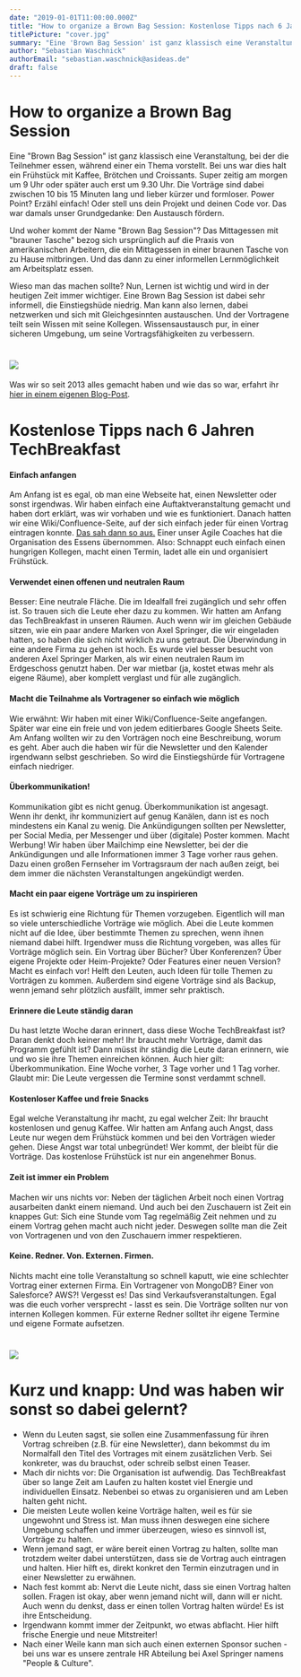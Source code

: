 ```yaml
---
date: "2019-01-01T11:00:00.000Z"
title: "How to organize a Brown Bag Session: Kostenlose Tipps nach 6 Jahren TechBreakfast"
titlePicture: "cover.jpg"
summary: "Eine 'Brown Bag Session' ist ganz klassisch eine Veranstaltung, bei der die Teilnehmer essen, während einer ein Thema vorstellt. Bei uns war dies halt ein Frühstück mit Kaffee, Brötchen und Croissants. Das machen wir seit 2013 und haben dabei auch das ein oder andere gelernt. Und wollen daher hier unsere Tipps teilen."
author: "Sebastian Waschnick"
authorEmail: "sebastian.waschnick@asideas.de"
draft: false
---
```

# How to organize a Brown Bag Session

Eine "Brown Bag Session" ist ganz klassisch eine Veranstaltung, bei der die Teilnehmer essen, während einer ein Thema vorstellt. Bei uns war dies halt ein Frühstück mit Kaffee, Brötchen und Croissants. Super zeitig am morgen um 9 Uhr oder später auch erst um 9.30 Uhr. Die Vorträge sind dabei zwischen 10 bis 15 Minuten lang und lieber kürzer und formloser. Power Point? Erzähl einfach! Oder stell uns dein Projekt und deinen Code vor. Das war damals unser Grundgedanke: Den Austausch fördern. 

Und woher kommt der Name "Brown Bag Session"? Das Mittagessen mit "brauner Tasche" bezog sich ursprünglich auf die Praxis von amerikanischen Arbeitern, die ein Mittagessen in einer braunen Tasche von zu Hause mitbringen. Und das dann zu einer informellen Lernmöglichkeit am Arbeitsplatz essen.

Wieso man das machen sollte? Nun, Lernen ist wichtig und wird in der heutigen Zeit immer wichtiger. Eine Brown Bag Session ist dabei sehr informell, die Einstiegshüde niedrig. Man kann also lernen, dabei netzwerken und sich mit Gleichgesinnten austauschen. Und der Vortragene teilt sein Wissen mit seine Kollegen. Wissensaustausch pur, in einer sicheren Umgebung, um seine Vortragsfähigkeiten zu verbessern.

# ![](cover.jpg)

Was wir so seit 2013 alles gemacht haben und wie das so war, erfahrt ihr [hier in einem eigenen Blog-Post](https://axelspringerideas.de/blog/2019/01/tech-breakfast-est-2013/).

# Kostenlose Tipps nach 6 Jahren TechBreakfast

#### Einfach anfangen
Am Anfang ist es egal, ob man eine Webseite hat, einen Newsletter oder sonst irgendwas. Wir haben einfach eine Auftaktveranstaltung gemacht und haben dort erklärt, was wir vorhaben und wie es funktioniert. Danach hatten wir eine Wiki/Confluence-Seite, auf der sich einfach jeder für einen Vortrag eintragen konnte. [Das sah dann so aus.](https://axelspringerideas.de/blog/2019/01/tech-breakfast-est-2013/) Einer unser Agile Coaches hat die Organisation des Essens übernommen. Also: Schnappt euch einfach einen hungrigen Kollegen, macht einen Termin, ladet alle ein und organisiert Frühstück.

#### Verwendet einen offenen und neutralen Raum
Besser: Eine neutrale Fläche. Die im Idealfall frei zugänglich und sehr offen ist. So trauen sich die Leute eher dazu zu kommen. Wir hatten am Anfang das TechBreakfast in unseren Räumen. Auch wenn wir im gleichen Gebäude sitzen, wie ein paar andere Marken von Axel Springer, die wir eingeladen hatten, so haben die sich nicht wirklich zu uns getraut. Die Überwindung in eine andere Firma zu gehen ist hoch. Es wurde viel besser besucht von anderen Axel Springer Marken, als wir einen neutralen Raum im Erdgeschoss genutzt haben. Der war mietbar (ja, kostet etwas mehr als eigene Räume), aber komplett verglast und für alle zugänglich.

#### Macht die Teilnahme als Vortragener so einfach wie möglich
Wie erwähnt: Wir haben mit einer Wiki/Confluence-Seite angefangen. Später war eine ein freie und von jedem editierbares Google Sheets Seite. Am Anfang wollten wir zu den Vorträgen noch eine Beschreibung, worum es geht. Aber auch die haben wir für die Newsletter und den Kalender irgendwann selbst geschrieben. So wird die Einstiegshürde für Vortragene einfach niedriger. 

#### Überkommunikation!
Kommunikation gibt es nicht genug. Überkommunikation ist angesagt. Wenn ihr denkt, ihr kommuniziert auf genug Kanälen, dann ist es noch mindestens ein Kanal zu wenig. Die Ankündigungen sollten per Newsletter, per Social Media, per Messenger und über (digitale) Poster kommen. Macht Werbung! Wir haben über Mailchimp eine Newsletter, bei der die Ankündigungen und alle Informationen immer 3 Tage vorher raus gehen. Dazu einen großen Fernseher im Vortragsraum der nach außen zeigt, bei dem immer die nächsten Veranstaltungen angekündigt werden.

#### Macht ein paar eigene Vorträge um zu inspirieren
Es ist schwierig eine Richtung für Themen vorzugeben. Eigentlich will man so viele unterschiedliche Vorträge wie möglich. Abei die Leute kommen nicht auf die Idee, über bestimmte Themen zu sprechen, wenn ihnen niemand dabei hilft. Irgendwer muss die Richtung vorgeben, was alles für Vorträge möglich sein. Ein Vortrag über Bücher? Über Konferenzen? Über eigene Projekte oder Heim-Projekte? Oder Features einer neuen Version? Macht es einfach vor! Helft den Leuten, auch Ideen für tolle Themen zu Vorträgen zu kommen. Außerdem sind eigene Vorträge sind als Backup, wenn jemand sehr plötzlich ausfällt, immer sehr praktisch.

#### Erinnere die Leute ständig daran
Du hast letzte Woche daran erinnert, dass diese Woche TechBreakfast ist? Daran denkt doch keiner mehr! Ihr braucht mehr Vorträge, damit das Programm gefühlt ist? Dann müsst ihr ständig die Leute daran erinnern, wie und wo sie ihre Themen einreichen können. Auch hier gilt: Überkommunikation. Eine Woche vorher, 3 Tage vorher und 1 Tag vorher. Glaubt mir: Die Leute vergessen die Termine sonst verdammt schnell.

#### Kostenloser Kaffee und freie Snacks
Egal welche Veranstaltung ihr macht, zu egal welcher Zeit: Ihr braucht kostenlosen und genug Kaffee. Wir hatten am Anfang auch Angst, dass Leute nur wegen dem Frühstück kommen und bei den Vorträgen wieder gehen. Diese Angst war total unbegründet! Wer kommt, der bleibt für die Vorträge. Das kostenlose Frühstück ist nur ein angenehmer Bonus.

#### Zeit ist immer ein Problem
Machen wir uns nichts vor: Neben der täglichen Arbeit noch einen Vortrag ausarbeiten dankt einem niemand. Und auch bei den Zuschauern ist Zeit ein knappes Gut: Sich eine Stunde vom Tag regelmäßig Zeit nehmen und zu einem Vortrag gehen macht auch nicht jeder. Deswegen sollte man die Zeit von Vortragenen und von den Zuschauern immer respektieren.

#### Keine. Redner. Von. Externen. Firmen.
Nichts macht eine tolle Veranstaltung so schnell kaputt, wie eine schlechter Vortrag einer externen Firma. Ein Vortragener von MongoDB? Einer von Salesforce? AWS?! Vergesst es! Das sind Verkaufsveranstaltungen. Egal was die euch vorher versprecht - lasst es sein. Die Vorträge sollten nur von internen Kollegen kommen. Für externe Redner solltet ihr eigene Termine und eigene Formate aufsetzen.

# ![](TechBreakfast-2018.png)

# Kurz und knapp: Und was haben wir sonst so dabei gelernt?

* Wenn du Leuten sagst, sie sollen eine Zusammenfassung für ihren Vortrag schreiben (z.B. für eine Newsletter), dann bekommst du im Normalfall den Titel des Vortrages mit einem zusätzlichen Verb. Sei konkreter, was du brauchst, oder schreib selbst einen Teaser.
* Mach dir nichts vor: Die Organisation ist aufwendig. Das TechBreakfast über so lange Zeit am Laufen zu halten kostet viel Energie und individuellen Einsatz. Nebenbei so etwas zu organisieren und am Leben halten geht nicht.
* Die meisten Leute wollen keine Vorträge halten, weil es für sie ungewohnt und Stress ist. Man muss ihnen deswegen eine sichere Umgebung schaffen und immer überzeugen, wieso es sinnvoll ist, Vorträge zu halten.
* Wenn jemand sagt, er wäre bereit einen Vortrag zu halten, sollte man trotzdem weiter dabei unterstützen, dass sie de Vortrag auch eintragen und halten. Hier hilft es, direkt konkret den Termin einzutragen und in einer Newsletter zu erwähnen.
* Nach fest kommt ab: Nervt die Leute nicht, dass sie einen Vortrag halten sollen. Fragen ist okay, aber wenn jemand nicht will, dann will er nicht. Auch wenn du denkst, dass er einen tollen Vortrag halten würde! Es ist ihre Entscheidung.
* Irgendwann kommt immer der Zeitpunkt, wo etwas abflacht. Hier hilft frische Energie und neue Mitstreiter!
* Nach einer Weile kann man sich auch einen externen Sponsor suchen - bei uns war es unsere zentrale HR Abteilung bei Axel Springer namens "People & Culture".






